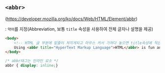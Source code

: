 ## ```<abbr>```
(https://developer.mozilla.org/ko/docs/Web/HTML/Element/abbr)

: ```약어```를 지정(Abbreviation, 보통 ```title``` 속성을 사용하여 전체 글자나 설명을 제공)

```html
<body>
    <!-- HTML 글 부분에 밑줄이 쳐지게되고 마우스 커서 가져다 놓으면 title속성에 적은 문구가 뜬다. -->
    Using <abbr title="HyperText Markup Language">HTML</abbr> is fun and easy!
</body>    
```

```css
/* abbr태그는 인라인 요소 */
abbr { display: inline;}
```